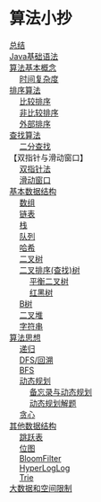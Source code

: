 


# 算法小抄  
[总结](/docs/summary.md)  
[Java基础语法](/docs/function/a-basic/JavaBasics.md)  
[算法基本概念](/docs/function/a-basic/notion.md)  
&emsp; [时间复杂度](/docs/function/a-basic/TimeComplexity.md)  
[排序算法](/docs/function/a-sort/sort.md)  
&emsp; [比较排序](/docs/function/a-sort/compare.md)  
&emsp; [非比较排序](/docs/function/a-sort/noCompare.md)  
&emsp; [外部排序](/docs/function/a-sort/externalSort.md)  
[查找算法](/docs/function/b-search/search.md)  
&emsp; [二分查找](/docs/function/b-search/BinarySearch.md)  
【双指针与滑动窗口】  
&emsp; [双指针法](/docs/function/c-doublePointer/DoublePointer.md)  
&emsp; [滑动窗口](/docs/function/c-doublePointer/SlidingWindow.md)  
[基本数据结构](/docs/function/d-structure/structure.md)  
&emsp; [数组](/docs/function/d-structure/array.md)  
&emsp; [链表](/docs/function/d-structure/Linked.md)  
&emsp; [栈](/docs/function/d-structure/stack.md)  
&emsp; [队列](/docs/function/d-structure/queue.md)  
&emsp; [哈希](/docs/function/d-structure/hash.md)   
&emsp; [二叉树](/docs/function/d-structure/tree.md)  
&emsp; [二叉排序(查找)树](/docs/function/d-structure/binarySort.md)  
&emsp; &emsp; [平衡二叉树](/docs/function/d-structure/AVL.md)  
&emsp; &emsp; [红黑树](/docs/function/d-structure/redBlack.md)  
&emsp; [B树](/docs/function/d-structure/BTree.md)  
&emsp; [二叉堆](/docs/function/d-structure/binaryReactor.md)  
&emsp; [字符串](/docs/function/d-structure/String.md)  
[算法思想](/docs/function/AlgorithmicIdea.md)  
&emsp; [递归](/docs/function/e-recursion/recursion.md)  
&emsp; [DFS/回溯](/docs/function/e-recursion/recall.md)  
&emsp; [BFS](/docs/function/e-recursion/BFS.md)  
&emsp; [动态规划](/docs/function/e-recursion/dynamic.md)  
&emsp; &emsp; [备忘录与动态规划](/docs/function/e-recursion/MemorandumAndDynamic.md)  
&emsp; &emsp; [动态规划解题](/docs/function/e-recursion/DynamicSolve.md)  
&emsp; [贪心](/docs/function/Greedy.md)  
[其他数据结构](/docs/function/g-complexStructure/otherStructure.md)  
&emsp; [跳跃表](/docs/function/g-complexStructure/SkipList.md)  
&emsp; [位图](/docs/function/g-complexStructure/BitMap.md)  
&emsp; [BloomFilter](/docs/function/g-complexStructure/BloomFilter.md)  
&emsp; [HyperLogLog](/docs/function/g-complexStructure/HyperLogLog.md)  
&emsp; [Trie](/docs/function/g-complexStructure/Trie.md)  
[大数据和空间限制](/docs/function/g-complexStructure/bigdata.md)  
